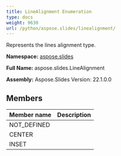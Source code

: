 ```yaml
---
title: LineAlignment Enumeration
type: docs
weight: 9630
url: /python/aspose.slides/linealignment/
---
```


Represents the lines alignment type.

**Namespace:** [aspose.slides](/python/aspose.slides/)

**Full Name:** aspose.slides.LineAlignment

**Assembly:**  Aspose.Slides Version: 22.1.0.0

## **Members**
|**Member name**|**Description**|
| :- | :- |
|NOT_DEFINED||
|CENTER||
|INSET||
